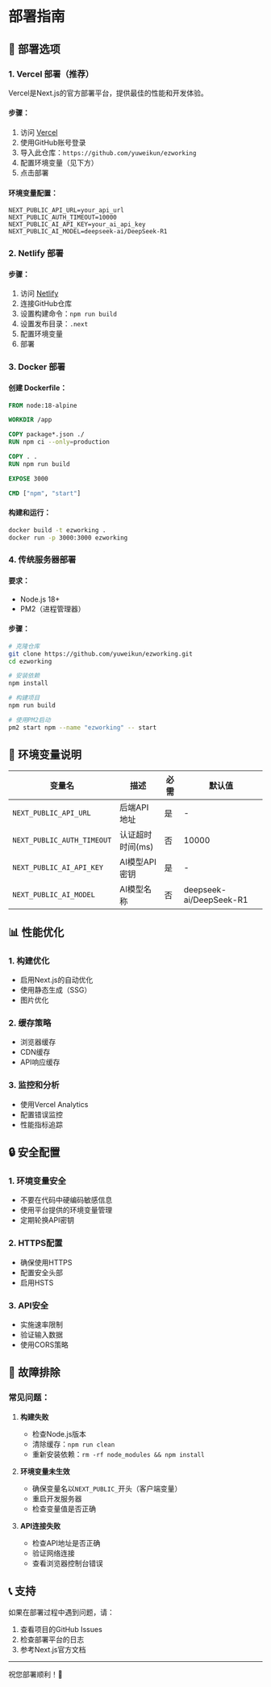 # 部署指南

## 🚀 部署选项

### 1. Vercel 部署（推荐）

Vercel是Next.js的官方部署平台，提供最佳的性能和开发体验。

#### 步骤：
1. 访问 [Vercel](https://vercel.com)
2. 使用GitHub账号登录
3. 导入此仓库：`https://github.com/yuweikun/ezworking`
4. 配置环境变量（见下方）
5. 点击部署

#### 环境变量配置：
```env
NEXT_PUBLIC_API_URL=your_api_url
NEXT_PUBLIC_AUTH_TIMEOUT=10000
NEXT_PUBLIC_AI_API_KEY=your_ai_api_key
NEXT_PUBLIC_AI_MODEL=deepseek-ai/DeepSeek-R1
```

### 2. Netlify 部署

#### 步骤：
1. 访问 [Netlify](https://netlify.com)
2. 连接GitHub仓库
3. 设置构建命令：`npm run build`
4. 设置发布目录：`.next`
5. 配置环境变量
6. 部署

### 3. Docker 部署

#### 创建 Dockerfile：
```dockerfile
FROM node:18-alpine

WORKDIR /app

COPY package*.json ./
RUN npm ci --only=production

COPY . .
RUN npm run build

EXPOSE 3000

CMD ["npm", "start"]
```

#### 构建和运行：
```bash
docker build -t ezworking .
docker run -p 3000:3000 ezworking
```

### 4. 传统服务器部署

#### 要求：
- Node.js 18+
- PM2（进程管理器）

#### 步骤：
```bash
# 克隆仓库
git clone https://github.com/yuweikun/ezworking.git
cd ezworking

# 安装依赖
npm install

# 构建项目
npm run build

# 使用PM2启动
pm2 start npm --name "ezworking" -- start
```

## 🔧 环境变量说明

| 变量名 | 描述 | 必需 | 默认值 |
|--------|------|------|--------|
| `NEXT_PUBLIC_API_URL` | 后端API地址 | 是 | - |
| `NEXT_PUBLIC_AUTH_TIMEOUT` | 认证超时时间(ms) | 否 | 10000 |
| `NEXT_PUBLIC_AI_API_KEY` | AI模型API密钥 | 是 | - |
| `NEXT_PUBLIC_AI_MODEL` | AI模型名称 | 否 | deepseek-ai/DeepSeek-R1 |

## 📊 性能优化

### 1. 构建优化
- 启用Next.js的自动优化
- 使用静态生成（SSG）
- 图片优化

### 2. 缓存策略
- 浏览器缓存
- CDN缓存
- API响应缓存

### 3. 监控和分析
- 使用Vercel Analytics
- 配置错误监控
- 性能指标追踪

## 🔒 安全配置

### 1. 环境变量安全
- 不要在代码中硬编码敏感信息
- 使用平台提供的环境变量管理
- 定期轮换API密钥

### 2. HTTPS配置
- 确保使用HTTPS
- 配置安全头部
- 启用HSTS

### 3. API安全
- 实施速率限制
- 验证输入数据
- 使用CORS策略

## 🐛 故障排除

### 常见问题：

1. **构建失败**
   - 检查Node.js版本
   - 清除缓存：`npm run clean`
   - 重新安装依赖：`rm -rf node_modules && npm install`

2. **环境变量未生效**
   - 确保变量名以`NEXT_PUBLIC_`开头（客户端变量）
   - 重启开发服务器
   - 检查变量值是否正确

3. **API连接失败**
   - 检查API地址是否正确
   - 验证网络连接
   - 查看浏览器控制台错误

## 📞 支持

如果在部署过程中遇到问题，请：

1. 查看项目的GitHub Issues
2. 检查部署平台的日志
3. 参考Next.js官方文档

---

祝您部署顺利！🎉